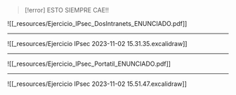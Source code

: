 > [!error] ESTO SIEMPRE CAE!!

![[_resources/Ejercicio_IPsec_DosIntranets_ENUNCIADO.pdf]]

---
![[_resources/Ejercicio IPsec 2023-11-02 15.31.35.excalidraw]]

---

![[_resources/Ejercicio_IPsec_Portatil_ENUNCIADO.pdf]]

---

![[_resources/Ejercicio IPsec 2023-11-02 15.51.47.excalidraw]]